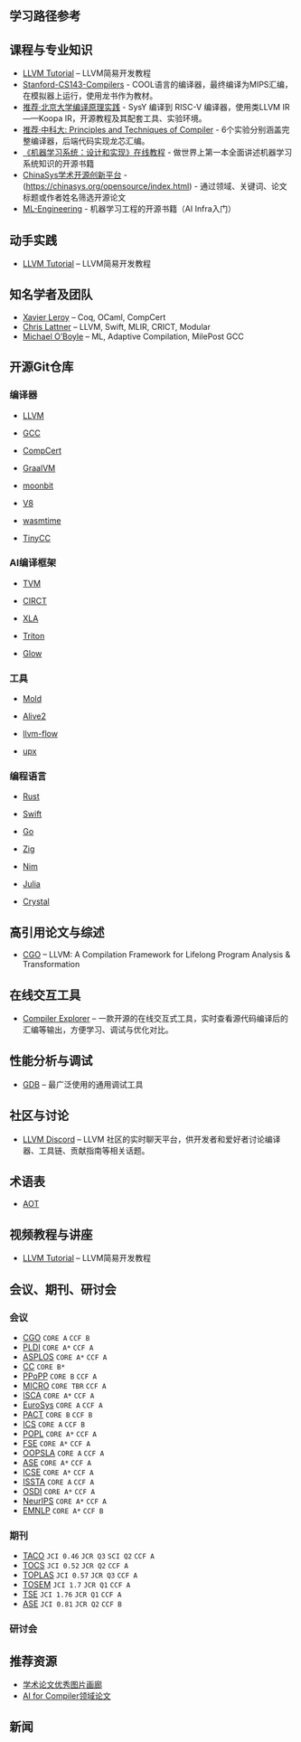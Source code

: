 ## 学习路径参考

## 课程与专业知识

- [LLVM Tutorial](https://llvm.org/docs/tutorial/) – LLVM简易开发教程
- [Stanford-CS143-Compilers](https://web.stanford.edu/class/cs143/) - COOL语言的编译器，最终编译为MIPS汇编，在模拟器上运行，使用龙书作为教材。
- [推荐·北京大学编译原理实践](https://pku-minic.github.io/online-doc/#/) - SysY 编译到 RISC-V 编译器，使用类LLVM IR——Koopa IR，开源教程及其配套工具、实验环境。
- [推荐·中科大: Principles and Techniques of Compiler](https://ustc-compiler-principles.github.io/2023/) - 6个实验分别涵盖完整编译器，后端代码实现龙芯汇编。
- [《机器学习系统：设计和实现》在线教程](https://openmlsys.github.io/index.html) - 做世界上第一本全面讲述机器学习系统知识的开源书籍
- [ChinaSys学术开源创新平台](https://chinasys.org/opensource/index.html) -(https://chinasys.org/opensource/index.html) - 通过领域、关键词、论文标题或作者姓名筛选开源论文
- [ML-Engineering](https://stasosphere.com/machine-learning/) - 机器学习工程的开源书籍（AI Infra入门）

## 动手实践

- [LLVM Tutorial](https://llvm.org/docs/tutorial/) – LLVM简易开发教程

## 知名学者及团队

- [Xavier Leroy](https://github.com/xavierleroy) – Coq, OCaml, CompCert
- [Chris Lattner](https://en.wikipedia.org/wiki/Chris_Lattner) – LLVM, Swift, MLIR, CRICT, Modular
- [Michael O’Boyle](https://en.wikipedia.org/wiki/Michael_O%27Boyle) – ML, Adaptive Compilation, MilePost GCC

## 开源Git仓库

### 编译器

- [LLVM](https://github.com/llvm/llvm-project) <!--![llvm](https://llvm.org/img/LLVMWyvernSmall.png)-->
- [GCC](https://gcc.gnu.org/) <!--![gcc](https://upload.wikimedia.org/wikipedia/commons/a/af/GNU_Compiler_Collection_logo.svg)-->
- [CompCert](https://github.com/AbsInt/CompCert) <!--![compcert](https://compcert.org/acm-award-2.png)-->
- [GraalVM](https://github.com/oracle/graal) <!--![graal](https://github.com/oracle/graal/raw/master/.github/assets/logo_320x64.svg)-->

- [moonbit](https://github.com/moonbitlang/core) <!--![moonbit](https://avatars.githubusercontent.com/u/124848646?s=200&v=4)-->

- [V8](https://github.com/v8/v8) <!--![v8](https://avatars.githubusercontent.com/u/113781?s=200&v=4)-->

- [wasmtime](https://github.com/bytecodealliance/wasmtime) <!--![wasmtime](https://avatars.githubusercontent.com/u/54038801?s=200&v=4)-->

- [TinyCC](https://github.com/TinyCC/tinycc) <!--![v8](https://avatars.githubusercontent.com/u/18518793?s=200&v=4)-->

### AI编译框架

- [TVM](https://github.com/apache/tvm) <!--![tvm](https://raw.githubusercontent.com/apache/tvm-site/main/images/logo/tvm-logo-small.png)-->

- [CIRCT](https://github.com/llvm/circt) <!--![circt](https://circt.llvm.org/includes/img/circt-logo.svg)-->

- [XLA](https://github.com/openxla/xla) <!--![XLA](https://avatars.githubusercontent.com/u/107584881?s=200&v=4)-->

- [Triton](https://github.com/triton-lang/triton) <!--![Triton](https://camo.githubusercontent.com/94edaa23faf33f9f7e76384487d4480ebd006ce791e63aba1fdbe0cf4adc06df/68747470733a2f2f6c68352e676f6f676c6575736572636f6e74656e742e636f6d2f777a514b457354466b72674e514f394a6a68474835774676736c4a723173614c744c614a5f613646705f674e454e70767433564737426d7a74776e67553968464a615534435077476977316f7051744476546b4c72785752624f5f613132512d70644553574867746d686549486350624f4c355a4d43345453694a566535747931773d7733353137)-->

- [Glow](https://github.com/pytorch/glow) <!--![Glow](https://github.com/pytorch/glow/raw/master/docs/logo.svg)-->


### 工具

- [Mold](https://github.com/rui314/mold) <!--![v8](https://avatars.githubusercontent.com/u/47400?v=4)-->

- [Alive2](https://github.com/AliveToolkit/alive2) <!--![alive2](https://github.com/AliveToolkit/alive2/raw/master/imgs/alive2.png)-->

- [llvm-flow](https://github.com/kc-ml2/llvm-flow) <!--![llvm-flow](https://github.com/kc-ml2/llvm-flow/raw/main/logo.png)-->

- [upx](https://github.com/upx/upx) <!--![upx](assets/imgs/git/upx.png)-->

### 编程语言
- [Rust](https://github.com/rust-lang/rust) <!--![v8](https://raw.githubusercontent.com/rust-lang/www.rust-lang.org/master/static/images/rust-social-wide-light.svg)-->

- [Swift](https://github.com/swiftlang/swift) <!--![swift](https://camo.githubusercontent.com/23a4436b7a796838b682e61414bc7e99aaa6a6302b9df72e234e4fd9a3bb49df/68747470733a2f2f7777772e73776966742e6f72672f6173736574732f696d616765732f73776966742e737667)-->

- [Go](https://github.com/golang/go) <!--![go](https://camo.githubusercontent.com/ff89c51c9e5a3de2b752b37bf6ab32401b9649d7acb1633ece9a40c85ae28b95/68747470733a2f2f676f6c616e672e6f72672f646f632f676f706865722f6669766579656172732e6a7067)-->

- [Zig](https://github.com/ziglang/zig) <!--![zig](https://camo.githubusercontent.com/94febc6ff27c1d45bcbbf00a87f8b4c953f0fd01c520dbfa7b88a71be694b54d/68747470733a2f2f7a69676c616e672e6f72672f696d672f7a69672d6c6f676f2d64796e616d69632e737667)-->

- [Nim](https://github.com/nim-lang/Nim) <!--![nim](https://raw.githubusercontent.com/nim-lang/assets/master/Art/logo-crown.png)-->

- [Julia](https://github.com/JuliaLang/julia) <!--![nim](https://github.com/JuliaLang/julia/raw/master/doc/src/assets/logo.svg)--> 

- [Crystal](https://github.com/crystal-lang/crystal) <!--![nim](https://github.com/crystal-lang/crystal/raw/master/doc/assets/crystal-born-and-raised.svg)--> 

## 高引用论文与综述

- [CGO](http://dl.acm.org/doi/10.5555/977395.977673) – LLVM: A Compilation Framework for Lifelong Program Analysis & Transformation

## 在线交互工具

- [Compiler Explorer](https://godbolt.org/) – 一款开源的在线交互式工具，实时查看源代码编译后的汇编等输出，方便学习、调试与优化对比。

## 性能分析与调试

- [GDB](https://www.gnu.org/software/gdb/) – 最广泛使用的通用调试工具

## 社区与讨论

- [LLVM Discord](https://discord.com/invite/xS7Z362) – LLVM 社区的实时聊天平台，供开发者和爱好者讨论编译器、工具链、贡献指南等相关话题。

## 术语表

- [AOT](https://en.wikipedia.org/wiki/Ahead-of-time_compilation)

## 视频教程与讲座

- [LLVM Tutorial](https://llvm.org/docs/tutorial/) – LLVM简易开发教程

## 会议、期刊、研讨会

### 会议

- [CGO](https://dl.acm.org/conference/cgo) `CORE A` `CCF B`
- [PLDI](https://dl.acm.org/conference/pldi) `CORE A*` `CCF A`
- [ASPLOS](https://dl.acm.org/conference/asplos) `CORE A*` `CCF A`
- [CC](https://dl.acm.org/conference/cc) `CORE B*`
- [PPoPP](https://dl.acm.org/conference/ppopp) `CORE B` `CCF A`
- [MICRO](https://dl.acm.org/conference/micro) `CORE TBR` `CCF A`
- [ISCA](https://dl.acm.org/conference/isca) `CORE A*` `CCF A`
- [EuroSys](https://dl.acm.org/conference/eurosys) `CORE A` `CCF A`
- [PACT](https://dl.acm.org/conference/pact) `CORE B` `CCF B`
- [ICS](https://dl.acm.org/conference/ics) `CORE A` `CCF B`
- [POPL](https://dl.acm.org/conference/popl) `CORE A*` `CCF A`
- [FSE](https://dl.acm.org/conference/fse) `CORE A*` `CCF A`
- [OOPSLA](https://dl.acm.org/journal/pacmpl) `CORE A` `CCF A`
- [ASE](https://dl.acm.org/conference/ase) `CORE A*` `CCF A`
- [ICSE](https://dl.acm.org/conference/icse) `CORE A*` `CCF A`
- [ISSTA](https://dl.acm.org/conference/issta) `CORE A` `CCF A`
- [OSDI](https://dl.acm.org/conference/osdi) `CORE A*` `CCF A`
- [NeurIPS](https://dl.acm.org/conference/nips) `CORE A*` `CCF A`
- [EMNLP](https://dl.acm.org/conference/emnlp) `CORE A*` `CCF B`

### 期刊

- [TACO](https://dl.acm.org/journal/taco) `JCI 0.46` `JCR Q3` `SCI Q2` `CCF A`
- [TOCS](https://dl.acm.org/journal/tocs) `JCI 0.52` `JCR Q2` `CCF A`
- [TOPLAS](https://dl.acm.org/journal/toplas) `JCI 0.57` `JCR Q3` `CCF A`
- [TOSEM](https://dl.acm.org/journal/tosem) `JCI 1.7` `JCR Q1` `CCF A`
- [TSE](https://ieeexplore.ieee.org/xpl/RecentIssue.jsp?punumber=32) `JCI 1.76` `JCR Q1` `CCF A`
- [ASE](https://link.springer.com/journal/10515) `JCI 0.81` `JCR Q2` `CCF B`

### 研讨会

## 推荐资源

- [学术论文优秀图片画廊](https://yilingqinghan.github.io/paper-chart-gallery/)
- [AI for Compiler领域论文](https://yilingqinghan.github.io/AI4Compiler-Collection/)

## 新闻
